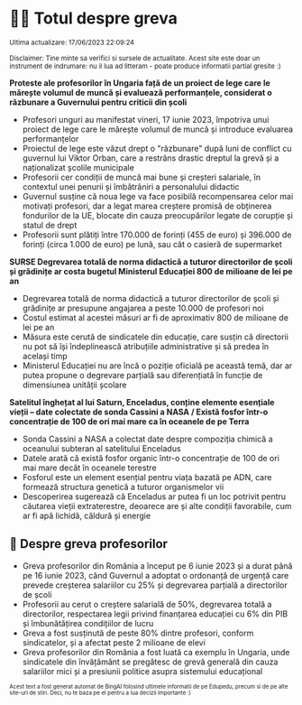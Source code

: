 # 👩‍🏫 Totul despre greva
<sub>Ultima actualizare: 17/06/2023 22:09:24</sub>

<sub>Disclaimer: Tine minte sa verifici si sursele de actualitate. Acest site este doar un instrument de indrumare: nu il lua ad litteram - poate produce informatii partial gresite :)</sub>

**Proteste ale profesorilor în Ungaria față de un proiect de lege care le mărește volumul de muncă și evaluează performanțele, considerat o răzbunare a Guvernului pentru criticii din școli**
- Profesori unguri au manifestat vineri, 17 iunie 2023, împotriva unui proiect de lege care le mărește volumul de muncă și introduce evaluarea performanțelor
- Proiectul de lege este văzut drept o "răzbunare" după luni de conflict cu guvernul lui Viktor Orban, care a restrâns drastic dreptul la grevă și a naționalizat școlile municipale
- Profesorii cer condiții de muncă mai bune și creșteri salariale, în contextul unei penurii și îmbătrâniri a personalului didactic
- Guvernul susține că noua lege va face posibilă recompensarea celor mai motivați profesori, dar a legat marea creștere promisă de obținerea fondurilor de la UE, blocate din cauza preocupărilor legate de corupție și statul de drept
- Profesorii sunt plătiți între 170.000 de forinți (455 de euro) și 396.000 de forinți (circa 1.000 de euro) pe lună, sau cât o casieră de supermarket

**SURSE Degrevarea totală de norma didactică a tuturor directorilor de școli și grădinițe ar costa bugetul Ministerul Educației 800 de milioane de lei pe an**
- Degrevarea totală de norma didactică a tuturor directorilor de școli și grădinițe ar presupune angajarea a peste 10.000 de profesori noi
- Costul estimat al acestei măsuri ar fi de aproximativ 800 de milioane de lei pe an
- Măsura este cerută de sindicatele din educație, care susțin că directorii nu pot să își îndeplinească atribuțiile administrative și să predea în același timp
- Ministerul Educației nu are încă o poziție oficială pe această temă, dar ar putea propune o degrevare parțială sau diferențiată în funcție de dimensiunea unității școlare

**Satelitul înghețat al lui Saturn, Enceladus, conține elemente esențiale vieții – date colectate de sonda Cassini a NASA / Există fosfor într-o concentrație de 100 de ori mai mare ca în oceanele de pe Terra**
- Sonda Cassini a NASA a colectat date despre compoziția chimică a oceanului subteran al satelitului Enceladus
- Datele arată că există fosfor organic într-o concentrație de 100 de ori mai mare decât în oceanele terestre
- Fosforul este un element esențial pentru viața bazată pe ADN, care formează structura genetică a tuturor organismelor vii
- Descoperirea sugerează că Enceladus ar putea fi un loc potrivit pentru căutarea vieții extraterestre, deoarece are și alte condiții favorabile, cum ar fi apă lichidă, căldură și energie

## 🏫 Despre greva profesorilor
- Greva profesorilor din România a început pe 6 iunie 2023 și a durat până pe 16 iunie 2023, când Guvernul a adoptat o ordonanță de urgență care prevede creșterea salariilor cu 25% și degrevarea parțială a directorilor de școli
- Profesorii au cerut o creștere salarială de 50%, degrevarea totală a directorilor, respectarea legii privind finanțarea educației cu 6% din PIB și îmbunătățirea condițiilor de lucru
- Greva a fost susținută de peste 80% dintre profesori, conform sindicatelor, și a afectat peste 2 milioane de elevi
- Greva profesorilor din România a fost luată ca exemplu în Ungaria, unde sindicatele din învățământ se pregătesc de grevă generală din cauza salariilor mici și a presiunii politice asupra sistemului educațional


<sub><sub>Acest text a fost generat automat de BingAI folosind ultimele informatii de pe Edupedu, precum si de pe alte site-uri de stiri. Deci, nu te baza pe el pentru a lua decizii importante :)</sub></sub>